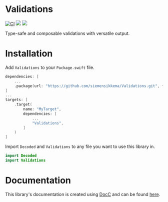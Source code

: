 # Validations

[![CI](https://github.com/siemensikkema/Validations/actions/workflows/ci.yml/badge.svg)](https://github.com/siemensikkema/Validations/actions/workflows/ci.yml)
[![](https://img.shields.io/endpoint?url=https%3A%2F%2Fswiftpackageindex.com%2Fapi%2Fpackages%2Fsiemensikkema%2FValidations%2Fbadge%3Ftype%3Dswift-versions)](https://swiftpackageindex.com/siemensikkema/Validations)
[![](https://img.shields.io/endpoint?url=https%3A%2F%2Fswiftpackageindex.com%2Fapi%2Fpackages%2Fsiemensikkema%2FValidations%2Fbadge%3Ftype%3Dplatforms)](https://swiftpackageindex.com/siemensikkema/Validations)

Type-safe and composable validations with versatile output.

# Installation

Add `Validations` to your `Package.swift` file.

```swift
dependencies: [
    ...
    .package(url: "https://github.com/siemensikkema/Validations.git", from: "0.2.0"),
]
...
targets: [
    .target(
        name: "MyTarget",
        dependencies: [
            ...
            "Validations",
        ]
    )
]
```

Import `Decoded` and `Validations` to any file you want to use this library in.

```swift
import Decoded
import Validations
```

# Documentation
This library's documentation is created using [DocC](https://developer.apple.com/documentation/docc) and can be found [here](https://validations.siemensikkema.nl).
